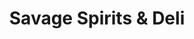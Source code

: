 ---
title: "Savage Spirits & Deli"
url: /paso-robles/savage-spirits-und-deli/
shop: Lebensmittel
---